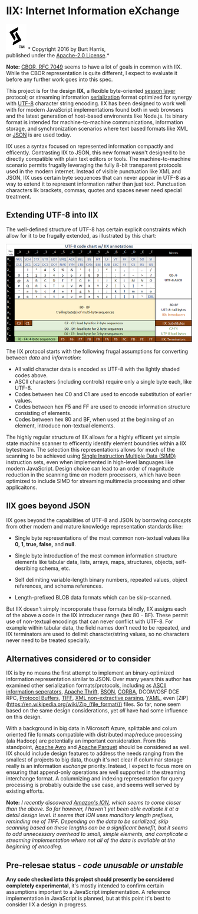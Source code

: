 # IIX: Internet Information eXchange  
![My sigil](doc/Sigil-small.png) *  Copyright 2016 by Burt Harris,<br> published under the [Apache-2.0 License](LICENSE).*

**Note:** [CBOR, RFC 7049](http://tools.ietf.org/html/rfc7049) seems to have a lot of goals in common with IIX.   While the CBOR representation is quite different, I expect to evaluate it before any further work goes into this spec.

This project is for the design **IIX**, a flexible byte-oriented [sesson layer](https://en.wikipedia.org/wiki/Session_layer) protocol; or streaming information [serialization](https://en.wikipedia.org/wiki/Serialization) format optimized for synergy with [UTF-8](https://en.wikipedia.org/wiki/UTF-8) character string encoding.  IIX has been designed to work well with for modern JavaScript implementations found both in web browsers and the latest generation of host-based environents like Node.js.   Its binary format is intended for machine-to-machine communications, information storage, and synchronization scenarios where text based formats like XML or [JSON](https://en.wikipedia.org/wiki/JSON) is are used today.

IIX uses a syntax focused on represented information compactly and efficently. Contrasting IIX to JSON, this new format wasn't designed to be directly compatible with plain text editors or tools.  The machine-to-machine scenario permits frugally leveraging the fully 8-bit transparent protocols used in the modern internet. Instead of visible punctuation like XML and JSON, IIX uses certain byte sequences that can never appear in UTF-8 as a way to extend it to represent information rather than just text.   Punctuation characters lik brackets, commas, quotes and spaces never  need special treatment.

## Extending UTF-8 into IIX

The well-defined structure of UTF-8 has certain explicit constraints which allow for it to be frugally extended, as illustrated by this chart: 

![UTF-8 code page](doc/UTF-8.png)

The IIX protocol starts with the following frugal assumptions for converting between *data* and *information*:

- All valid character data is encoded as UTF-8 with the lightly shaded codes above.
- ASCII characters (including controls) require only a single byte each, like UTF-8.
- Codes between hex C0 and C1 are used to encode substitution of earlier values.
- Codes between hex F5 and FF are used to encode information structure consisting of elements.
- Codes between hex 80 and BF, when used at the beginning of an element, introduce non-textual elements.

The highly regular structure of IIX allows for a highly efficent yet simple state machine scanner to efficently identify element boundries within a IIX bytestream.  The selection this representations allows for much of the scanning to be achieved using [Single Instruction Multiple Data (SIMD)](https://en.wikipedia.org/wiki/SIMD) instruction sets, even when implemented in high-level languages like modern JavaScript.  Design choice can lead to an order of magnitude reduction in the scanning time on modern processors, which have been optimized to include SIMD for streaming multimedia processing and other applicaitons.

## IIX goes beyond JSON

IIX goes beyond the capabilities of UTF-8 and JSON by borrowing *concepts* from other modern and mature knowledge representation standards like:

- Single byte representations of the most common non-textual values like **0, 1, true, false,** and **null**.

- Single byte introduction of the most common information structure elements like tabular data, lists, arrays, maps, structures, objects, self-desribing schema, etc.  

- Self delimiting variable-length binary numbers, repeated values, object references, and schema references. 

- Length-prefixed BLOB data formats which can be skip-scanned.
 
But IIX doesn't simply incoroporate these formats blindly, IIX assigns each of the above a code in the IIX introducer range (hex 80 - BF).   These permit use of non-textual encodings that can never conflict with UTF-8.  For example within tabular data, the field names don't need to be repeated, and IIX terminators are used to delimit character/string values, so no characters never need to be treated specially.


## Alternatives considered or to consider

IIX is by no means the first attempt to implement an binary-optimized information representation similar to JSON.   Over many years this author has examined other serialization formats/protocols, including as [ASCII information seperators](https://en.wikipedia.org/wiki/Delimiter#ASCII_delimited_text), [Apache Thrift](https://thrift.apache.org/), [BSON](http://bsonspec.org/), [CORBA](http://www.corba.org/), DCOM/OSF DCE RPC, [Protocol Buffers](https://developers.google.com/protocol-buffers/), [TIFF](https://en.wikipedia.org/wiki/Tagged_Image_File_Format), [XML non-extractive parsing](http://www.xml.com/pub/a/2004/05/19/parsing.html), [YAML](http://yaml.org/), even [ZIP](https://en.wikipedia.org/wiki/Zip_(file_format\)) files.  So far, none seem based on the same design considerations, yet *all* have had some influence on this design.

With a background in big data in Microsoft Azure, splittable and colum oriented file formats compatible with distributed map/reduce processing (ala Hadoop) are potentially an important consideration.   From this standpoint, [Apache Avro](http://avro.apache.org/) and [Apache Parquet](http://parquet.apache.org/) should be considered as well.   IIX should include design features to address the needs ranging from the smallest of projects to big data, though it's not clear if columinar storage really is an information *exchange* priority.   Instead, I expect to focus more on ensuring that append-only operations are well supported in the streaming interchange format.   A columnizing and indexing representation for query processing is probably outside the use case, and seems well served by existing efforts.

**Note:** *I recently discovered [Amazon's ION](http://amznlabs.github.io/ion-docs/index.html), which seems to come closer than the above.  So far however, I haven't yet been able evaluate it at a detail design level.  It seems that ION uses manditory length prefixes, reminding me of TIFF.  Depending on the data to be serialized, skip scanning based on these lengths can be a significant benefit, but it seems to add unnecessary overhead to small, simple elements, and complicate a streaming implementation where not all of the data is available at the beginning of encoding.*

## Pre-relesae status - *code unusable or unstable*    

**Any code checked into this project should presently be considered completely experimental**, it's mostly intended to confirm certain assumptions important to a JavaScript implementation.   A reference implementation in JavaScript is planned, but at this point it's best to consider IIX a design in progress.